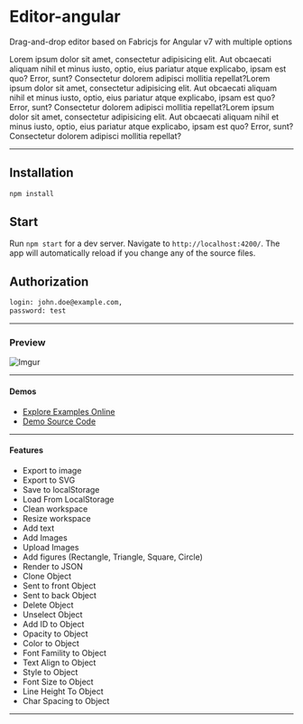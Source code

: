 # Editor-angular

Drag-and-drop editor based on Fabricjs for Angular v7 with multiple options

Lorem ipsum dolor sit amet, consectetur adipisicing elit. Aut obcaecati aliquam nihil et minus iusto, optio, eius pariatur atque explicabo, ipsam est quo? Error, sunt? Consectetur dolorem adipisci mollitia repellat?Lorem ipsum dolor sit amet, consectetur adipisicing elit. Aut obcaecati aliquam nihil et minus iusto, optio, eius pariatur atque explicabo, ipsam est quo? Error, sunt? Consectetur dolorem adipisci mollitia repellat?Lorem ipsum dolor sit amet, consectetur adipisicing elit. Aut obcaecati aliquam nihil et minus iusto, optio, eius pariatur atque explicabo, ipsam est quo? Error, sunt? Consectetur dolorem adipisci mollitia repellat?

---

## Installation

```bash
npm install
```
## Start

Run `npm start` for a dev server. Navigate to `http://localhost:4200/`. The app will automatically reload if you change any of the source files.

## Authorization

```bash
login: john.doe@example.com,
password: test
```

---

### Preview 
![Imgur](https://imgur.com/z3Lhpyw.png)

---

#### Demos

*  [Explore Examples Online](http://internal-editor.ocs-test-srv.com/)
*  [Demo Source Code](??)

---

#### Features
* Export to image
* Export to SVG
* Save to localStorage
* Load From LocalStorage
* Clean workspace
* Resize workspace
* Add text
* Add Images
* Upload Images
* Add figures (Rectangle, Triangle, Square, Circle)
* Render to JSON
* Clone Object
* Sent to front Object
* Sent to back Object
* Delete Object
* Unselect Object
* Add ID to Object
* Opacity to Object
* Color to Object
* Font Famility to Object
* Text Align to Object
* Style to Object
* Font Size to Object
* Line Height To Object
* Char Spacing to Object

---
